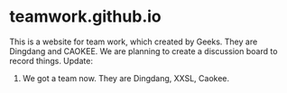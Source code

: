 # teamwork.github.io
This is a website for team work, which created by Geeks. They are Dingdang and CAOKEE. We are planning to create a discussion board to record things.
Update:
1. We got a team now. They are Dingdang, XXSL, Caokee.